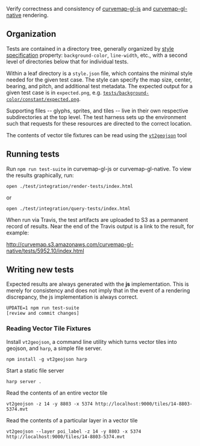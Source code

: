Verify correctness and consistency of [curvemap-gl-js](https://github.com/curvemap/curvemap-gl-js) and
[curvemap-gl-native](https://github.com/curvemap/curvemap-gl-native) rendering.

## Organization

Tests are contained in a directory tree, generally organized by [style specification](https://github.com/curvemap/curvemap-gl-style-spec)
property: `background-color`, `line-width`, etc., with a second level of directories below that for individual tests.

Within a leaf directory is a `style.json` file, which contains the minimal style needed for the given test case. The style can specify the map size, center, bearing, and pitch, and additional test metadata. The expected output for a given test case is in `expected.png`, e.g. [`tests/background-color/constant/expected.png`](https://github.com/curvemap/curvemap-gl-js/blob/master/test/integration/render-tests/background-color/constant/expected.png).

Supporting files -- glyphs, sprites, and tiles -- live in their own respective subdirectories at the top level. The test
harness sets up the environment such that requests for these resources are directed to the correct location.

The contents of vector tile fixtures can be read using the [`vt2geojson`](https://github.com/curvemap/vt2geojson) tool

## Running tests

Run `npm run test-suite` in curvemap-gl-js or curvemap-gl-native. To view the results graphically, run:

```
open ./test/integration/render-tests/index.html
```
or
```
open ./test/integration/query-tests/index.html
```

When run via Travis, the test artifacts are uploaded to S3 as a permanent record of results. Near the
end of the Travis output is a link to the result, for example:

http://curvemap.s3.amazonaws.com/curvemap-gl-native/tests/5952.10/index.html

## Writing new tests

Expected results are always generated with the **js** implementation. This is merely for consistency and does not
imply that in the event of a rendering discrepancy, the js implementation is always correct.

```
UPDATE=1 npm run test-suite
[review and commit changes]
```

### Reading Vector Tile Fixtures

Install `vt2geojson`, a command line utility which turns vector tiles into geojson, and `harp`, a simple file server.

```
npm install -g vt2geojson harp
```

Start a static file server
```
harp server .
```

Read the contents of an entire vector tile

```
vt2geojson -z 14 -y 8803 -x 5374 http://localhost:9000/tiles/14-8803-5374.mvt
```

Read the contents of a particular layer in a vector tile

```
vt2geojson --layer poi_label -z 14 -y 8803 -x 5374 http://localhost:9000/tiles/14-8803-5374.mvt
```
